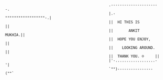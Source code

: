                               
                                                   .----------------------.        
                                                   |.-""""""""""""""""""-.|          
                                                   ||  HI THIS IS        ||         
                                                   ||       ANKIT MUKHIA.||        
                                                   ||  HOPE YOU ENJOY,   ||        
                                                   ||    LOOKING AROUND. ||
                                                   ||  THANK YOU. ☺️     || 
                                                   |'-..................-'|     
                                                   `"")----------------(""` 
